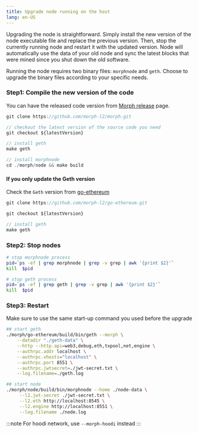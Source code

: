 ```yaml
---
title: Upgrade node running on the host
lang: en-US
---
```


Upgrading the node is straightforward. Simply install the new version of the node executable file and replace the previous version. Then, stop the currently running node and restart it with the updated version. Node will automatically use the data of your old node and sync the latest blocks that were mined since you shut down the old software.

Running the node requires two binary files: `morphnode` and `geth`. Choose to upgrade the binary files according to your specific needs.

### Step1: Compile the new version of the code

You can have the released code version from [Morph release](https://github.com/morph-l2/morph/releases) page.

```js
git clone https://github.com/morph-l2/morph.git

// checkout the latest version of the source code you need
git checkout ${latestVersion}

// install geth
make geth

// install morphnode
cd ./morph/node && make build
```

#### If you only update the Geth version
Check the `Geth` version from [go-ethereum](https://github.com/morph-l2/go-ethereum/releases)

```js
git clone https://github.com/morph-l2/go-ethereum.git

git checkout ${latestVersion}

// install geth
make geth
```

### Step2: Stop nodes

```bash
# stop morphnode process
pid=`ps -ef | grep morphnode | grep -v grep | awk '{print $2}'`
kill  $pid

# stop geth process
pid=`ps -ef | grep geth | grep -v grep | awk '{print $2}'`
kill  $pid
```

### Step3: Restart

Make sure to use the same start-up command you used before the upgrade

```bash
## start geth
./morph/go-ethereum/build/bin/geth --morph \
    --datadir "./geth-data" \
    --http --http.api=web3,debug,eth,txpool,net,engine \
    --authrpc.addr localhost \
    --authrpc.vhosts="localhost" \
    --authrpc.port 8551 \
    --authrpc.jwtsecret=./jwt-secret.txt \
    --log.filename=./geth.log

## start node    
./morph/node/build/bin/morphnode --home ./node-data \
     --l2.jwt-secret ./jwt-secret.txt \
     --l2.eth http://localhost:8545 \
     --l2.engine http://localhost:8551 \
     --log.filename ./node.log 
```

:::note
For hoodi network, use ```--morph-hoodi``` instead
:::